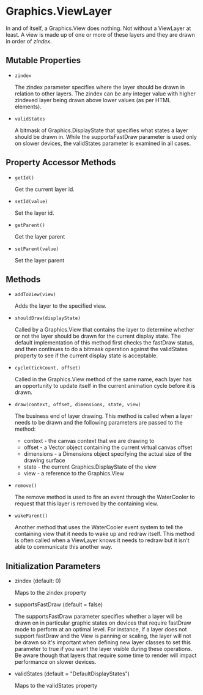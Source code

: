 Graphics.ViewLayer
========================

In and of itself, a Graphics.View does nothing.  Not without a ViewLayer at least.  A view is made up of one or more of these layers and they are drawn in order of *zindex*.

Mutable Properties
------------------

- `zindex`

	The zindex parameter specifies where the layer should be drawn in relation to other layers.  The zindex can be any integer value with higher zindexed layer being drawn above lower values (as per HTML elements).
	
- `validStates`

	A bitmask of Graphics.DisplayState that specifies what states a layer should be drawn in. While the supportsFastDraw parameter is used only on slower devices, the validStates parameter is examined in all cases.
	
Property Accessor Methods
-------------------------
- `getId()`

	Get the current layer id.
	
- `setId(value)`

	Set the layer id.
	
- `getParent()`

	Get the layer parent
	
- `setParent(value)`

	Set the layer parent

Methods
-------

- `addToView(view)`

	Adds the layer to the specified view.

- `shouldDraw(displayState)`

	Called by a Graphics.View that contains the layer to determine whether or not the layer should be drawn for the current display state.  The default implementation of this method first checks the fastDraw status, and then continues to do a bitmask operation against the validStates property to see if the current display state is acceptable.
	
- `cycle(tickCount, offset)`

	Called in the Graphics.View method of the same name, each layer has an opportunity to update itself in the current animation cycle before it is drawn.
	
- `draw(context, offset, dimensions, state, view)`

	The business end of layer drawing.  This method is called when a layer needs to be drawn and the following parameters are passed to the method:
	
	- context - the canvas context that we are drawing to
	- offset - a Vector object containing the current virtual canvas offset
	- dimensions - a Dimensions object specifying the actual size of the drawing surface
	- state - the current Graphics.DisplayState of the view
	- view - a reference to the Graphics.View
	
- `remove()`

	The remove method is used to fire an event through the WaterCooler to request that this layer is removed by the containing view.
	
- `wakeParent()`

	Another method that uses the WaterCooler event system to tell the containing view that it needs to wake up and redraw itself.  This method is often called when a ViewLayer knows it needs to redraw but it isn't able to communicate this another way.

Initialization Parameters
-------------------------

- zindex (default: 0)

	Maps to the zindex property

- supportsFastDraw (default = false)

	The supportsFastDraw parameter specifies whether a layer will be drawn on in particular graphic states on devices that require fastDraw mode to perform at an optimal level.  For instance, if a layer does not support fastDraw and the View is panning or scaling, the layer will not be drawn so it's important when defining new layer classes to set this parameter to true if you want the layer visible during these operations.  Be aware though that layers that require some time to render will impact performance on slower devices.

- validStates (default = "DefaultDisplayStates")

	Maps to the validStates property

